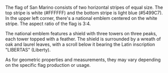 The flag of San Marino consists of two horizontal stripes of equal size. The top stripe is white (#FFFFFF) and the bottom stripe is light blue (#5499C7). In the upper left corner, there's a national emblem centered on the white stripe. The aspect ratio of the flag is 3:4.

The national emblem features a shield with three towers on three peaks, each tower topped with a feather. The shield is surrounded by a wreath of oak and laurel leaves, with a scroll below it bearing the Latin inscription "LIBERTAS" (Liberty).

As for geometric properties and measurements, they may vary depending on the specific flag production or usage.